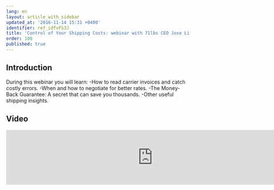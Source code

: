 ```yaml
---
lang: en
layout: article_with_sidebar
updated_at: '2016-11-14 15:31 +0400'
identifier: ref_idfvFS3J
title: 'Control of Your Shipping Costs: webinar with 71lbs CEO Jose Li'
order: 100
published: true
---
```

## Introduction
 
During this webinar you will learn:
-How to read carrier invoices and catch costly errors.
-When and how to negotiate for better rates.
-The Money-Back Guarantee: A secret that can save you thousands.
-Other useful shipping insights.

## Video

<iframe class="youtube-player" type="text/html" style="width: 800px" src="https://www.youtube.com/embed/NceCejYSsgg?list=PLp_POFxCr_oH4YB3bs5FVzEC_f5gDniA7" frameborder="0"></iframe>

